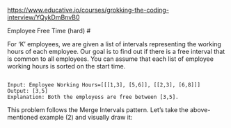 
https://www.educative.io/courses/grokking-the-coding-interview/YQykDmBnvB0

Employee Free Time (hard) #

For ‘K’ employees, we are given a list of intervals representing the working hours of each employee. Our goal is to find out if there is a free interval that is common to all employees. You can assume that each list of employee working hours is sorted on the start time.

```

Input: Employee Working Hours=[[[1,3], [5,6]], [[2,3], [6,8]]]
Output: [3,5]
Explanation: Both the employess are free between [3,5].

```

This problem follows the Merge Intervals pattern. Let’s take the above-mentioned example (2) and visually draw it: